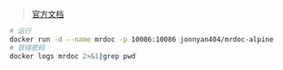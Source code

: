 <!--
title: MrDoc
sort:
-->

> [官方文档](https://www.mrdoc.fun/doc/18/)

```bash
# 运行
docker run -d --name mrdoc -p 10086:10086 jonnyan404/mrdoc-alpine
# 获得密码
docker logs mrdoc 2>&1|grep pwd
```
